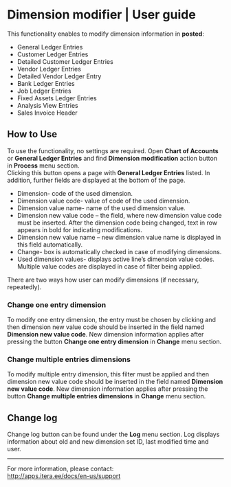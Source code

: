 #   Dimension modifier | User guide

This functionality enables to modify dimension information in **posted**:  
*   General Ledger Entries
*   Customer Ledger Entries
*   Detailed Customer Ledger Entries
*   Vendor Ledger Entries
*   Detailed Vendor Ledger Entry
*   Bank Ledger Entries
*   Job Ledger Entries
*   Fixed Assets Ledger Entries
*   Analysis View Entries
*   Sales Invoice Header

##  How to Use
To use the functionality, no settings are required. Open **Chart of Accounts** or **General Ledger Entries** and find **Dimension modification** action button in **Process** menu section.  
Clicking this button opens a page with **General Ledger Entries** listed. In addition, further fields are displayed at the bottom of the page. 
*   Dimension- code of the used dimension.
*   Dimension value code- value of code of the used dimension.
*   Dimension value name- name of the used dimension value.
*   Dimension new value code – the field, where new dimension value code must be inserted. After the dimension code being changed, text in row appears in bold for indicating modifications. 
*   Dimension new value name – new dimension value name is displayed in this field automatically.
*   Change- box is automatically checked in case of modifying dimensions.
*   Used dimension values- displays active line’s dimension value codes. Multiple value codes are displayed in case of filter being applied. 

There are two ways how user can modify dimensions (if necessary, repeatedly).  
### Change one entry dimension
To modify one entry dimension, the entry must be chosen by clicking and then dimension new value code should be inserted in the field named **Dimension new value code**.  New dimension information applies after pressing the button **Change one entry dimension** in **Change** menu section. 
### Change multiple entries dimensions
To modify multiple entry dimension, this filter must be applied and then dimension new value code should be inserted in the field named **Dimension new value code**. New dimension information applies after pressing the button **Change multiple entries dimensions** in **Change** menu section. 
## Change log
Change log button can be found under the **Log** menu section. Log displays information about old and new dimension set ID, last modified time and user. 
________________________________________
For more information, please contact:  
http://apps.itera.ee/docs/en-us/support
